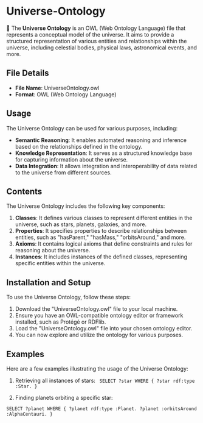 # Universe-Ontology
🌌 The **Universe Ontology** is an OWL (Web Ontology Language) file that represents a conceptual model of the universe. It aims to provide a structured representation of various entities and relationships within the universe, including celestial bodies, physical laws, astronomical events, and more.

## File Details
- **File Name**: UniverseOntology.owl
- **Format**: OWL (Web Ontology Language)

## Usage
The Universe Ontology can be used for various purposes, including:
- **Semantic Reasoning**: It enables automated reasoning and inference based on the relationships defined in the ontology.
- **Knowledge Representation**: It serves as a structured knowledge base for capturing information about the universe.
- **Data Integration**: It allows integration and interoperability of data related to the universe from different sources.

## Contents
The Universe Ontology includes the following key components:

1. **Classes**: It defines various classes to represent different entities in the universe, such as stars, planets, galaxies, and more.
2. **Properties**: It specifies properties to describe relationships between entities, such as "hasParent," "hasMass," "orbitsAround," and more.
3. **Axioms**: It contains logical axioms that define constraints and rules for reasoning about the universe.
4. **Instances**: It includes instances of the defined classes, representing specific entities within the universe.

## Installation and Setup
To use the Universe Ontology, follow these steps:

1. Download the "UniverseOntology.owl" file to your local machine.
2. Ensure you have an OWL-compatible ontology editor or framework installed, such as Protégé or RDFlib.
3. Load the "UniverseOntology.owl" file into your chosen ontology editor.
4. You can now explore and utilize the ontology for various purposes.

## Examples
Here are a few examples illustrating the usage of the Universe Ontology:

1. Retrieving all instances of stars:
`
SELECT ?star
WHERE {
  ?star rdf:type :Star.
}` 

2.  Finding planets orbiting a specific star:

`SELECT ?planet
WHERE {
  ?planet rdf:type :Planet.
  ?planet :orbitsAround :AlphaCentauri.
}` 
